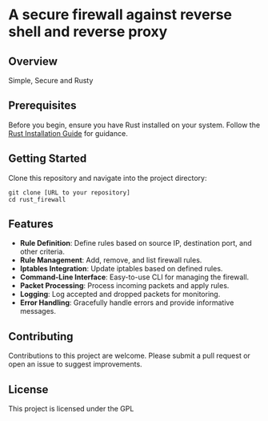 # A secure firewall against reverse shell and reverse proxy 

## Overview
Simple, Secure and Rusty 

## Prerequisites
Before you begin, ensure you have Rust installed on your system. Follow the [Rust Installation Guide](https://www.rust-lang.org/tools/install) for guidance.

## Getting Started
Clone this repository and navigate into the project directory:

    git clone [URL to your repository]
    cd rust_firewall

## Features
- **Rule Definition**: Define rules based on source IP, destination port, and other criteria.
- **Rule Management**: Add, remove, and list firewall rules.
- **Iptables Integration**: Update iptables based on defined rules.
- **Command-Line Interface**: Easy-to-use CLI for managing the firewall.
- **Packet Processing**: Process incoming packets and apply rules.
- **Logging**: Log accepted and dropped packets for monitoring.
- **Error Handling**: Gracefully handle errors and provide informative messages.

## Contributing
Contributions to this project are welcome. Please submit a pull request or open an issue to suggest improvements.

## License
This project is licensed under the GPL 
